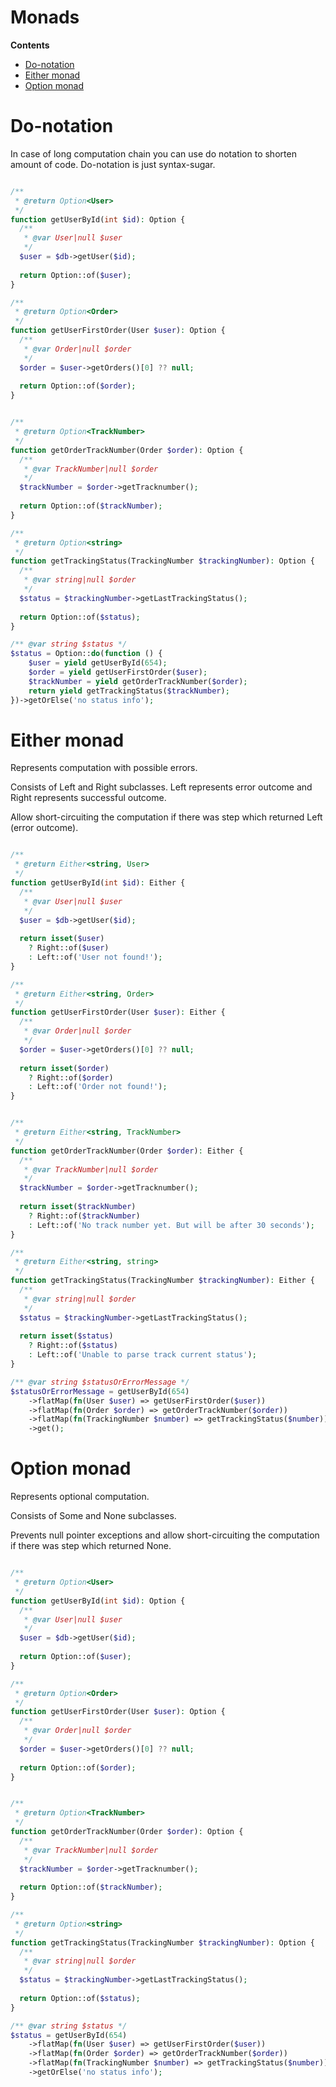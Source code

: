 # Monads
**Contents**
- [Do-notation](#Do-notation)
- [Either monad](#Either-monad)
- [Option monad](#Option-monad)

# Do-notation

In case of long computation chain you can use do notation to shorten
amount of code. Do-notation is just syntax-sugar.

``` php

/** 
 * @return Option<User> 
 */
function getUserById(int $id): Option {
  /** 
   * @var User|null $user 
   */
  $user = $db->getUser($id);
  
  return Option::of($user);
}

/** 
 * @return Option<Order> 
 */
function getUserFirstOrder(User $user): Option {
  /** 
   * @var Order|null $order 
   */
  $order = $user->getOrders()[0] ?? null;
  
  return Option::of($order);
}


/** 
 * @return Option<TrackNumber> 
 */
function getOrderTrackNumber(Order $order): Option {
  /** 
   * @var TrackNumber|null $order 
   */
  $trackNumber = $order->getTracknumber();
  
  return Option::of($trackNumber);
}

/** 
 * @return Option<string> 
 */
function getTrackingStatus(TrackingNumber $trackingNumber): Option {
  /** 
   * @var string|null $order 
   */
  $status = $trackingNumber->getLastTrackingStatus();
  
  return Option::of($status);
}

/** @var string $status */
$status = Option::do(function () {
    $user = yield getUserById(654);
    $order = yield getUserFirstOrder($user);
    $trackNumber = yield getOrderTrackNumber($order);
    return yield getTrackingStatus($trackNumber);
})->getOrElse('no status info');
```

# Either monad

Represents computation with possible errors.

Consists of Left and Right subclasses. Left represents error outcome and
Right represents successful outcome.

Allow short-circuiting the computation if there was step which returned
Left (error outcome).

``` php

/** 
 * @return Either<string, User> 
 */
function getUserById(int $id): Either {
  /** 
   * @var User|null $user 
   */
  $user = $db->getUser($id);
  
  return isset($user)
    ? Right::of($user)
    : Left::of('User not found!');
}

/** 
 * @return Either<string, Order> 
 */
function getUserFirstOrder(User $user): Either {
  /** 
   * @var Order|null $order 
   */
  $order = $user->getOrders()[0] ?? null;
  
  return isset($order)
    ? Right::of($order)
    : Left::of('Order not found!');
}


/** 
 * @return Either<string, TrackNumber> 
 */
function getOrderTrackNumber(Order $order): Either {
  /** 
   * @var TrackNumber|null $order 
   */
  $trackNumber = $order->getTracknumber();
  
  return isset($trackNumber)
    ? Right::of($trackNumber)
    : Left::of('No track number yet. But will be after 30 seconds');
}

/** 
 * @return Either<string, string> 
 */
function getTrackingStatus(TrackingNumber $trackingNumber): Either {
  /** 
   * @var string|null $order 
   */
  $status = $trackingNumber->getLastTrackingStatus();
  
  return isset($status)
    ? Right::of($status)
    : Left::of('Unable to parse track current status');
}

/** @var string $statusOrErrorMessage */
$statusOrErrorMessage = getUserById(654)
    ->flatMap(fn(User $user) => getUserFirstOrder($user))
    ->flatMap(fn(Order $order) => getOrderTrackNumber($order))
    ->flatMap(fn(TrackingNumber $number) => getTrackingStatus($number))
    ->get();
```

# Option monad

Represents optional computation.

Consists of Some and None subclasses.

Prevents null pointer exceptions and allow short-circuiting the
computation if there was step which returned None.

``` php

/** 
 * @return Option<User> 
 */
function getUserById(int $id): Option {
  /** 
   * @var User|null $user 
   */
  $user = $db->getUser($id);
  
  return Option::of($user);
}

/** 
 * @return Option<Order> 
 */
function getUserFirstOrder(User $user): Option {
  /** 
   * @var Order|null $order 
   */
  $order = $user->getOrders()[0] ?? null;
  
  return Option::of($order);
}


/** 
 * @return Option<TrackNumber> 
 */
function getOrderTrackNumber(Order $order): Option {
  /** 
   * @var TrackNumber|null $order 
   */
  $trackNumber = $order->getTracknumber();
  
  return Option::of($trackNumber);
}

/** 
 * @return Option<string> 
 */
function getTrackingStatus(TrackingNumber $trackingNumber): Option {
  /** 
   * @var string|null $order 
   */
  $status = $trackingNumber->getLastTrackingStatus();
  
  return Option::of($status);
}

/** @var string $status */
$status = getUserById(654)
    ->flatMap(fn(User $user) => getUserFirstOrder($user))
    ->flatMap(fn(Order $order) => getOrderTrackNumber($order))
    ->flatMap(fn(TrackingNumber $number) => getTrackingStatus($number))
    ->getOrElse('no status info');
```
